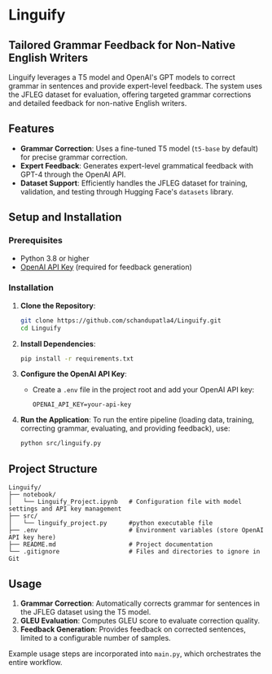 
# Linguify
## Tailored Grammar Feedback for Non-Native English Writers

Linguify leverages a T5 model and OpenAI's GPT models to correct grammar in sentences and provide expert-level feedback. The system uses the JFLEG dataset for evaluation, offering targeted grammar corrections and detailed feedback for non-native English writers.

## Features
- **Grammar Correction**: Uses a fine-tuned T5 model (`t5-base` by default) for precise grammar correction.
- **Expert Feedback**: Generates expert-level grammatical feedback with GPT-4 through the OpenAI API.
- **Dataset Support**: Efficiently handles the JFLEG dataset for training, validation, and testing through Hugging Face's `datasets` library.

## Setup and Installation

### Prerequisites
- Python 3.8 or higher
- [OpenAI API Key](https://platform.openai.com/account/api-keys) (required for feedback generation)

### Installation

1. **Clone the Repository**:
   ```bash
   git clone https://github.com/schandupatla4/Linguify.git
   cd Linguify
   ```

2. **Install Dependencies**:
   ```bash
   pip install -r requirements.txt
   ```

3. **Configure the OpenAI API Key**:
   - Create a `.env` file in the project root and add your OpenAI API key:
     ```plaintext
     OPENAI_API_KEY=your-api-key
     ```

4. **Run the Application**:
   To run the entire pipeline (loading data, training, correcting grammar, evaluating, and providing feedback), use:
   ```bash
   python src/linguify.py
   ```

## Project Structure

```
Linguify/
├── notebook/
│   └── Linguify_Project.ipynb   # Configuration file with model settings and API key management
├── src/
│   └── linguify_project.py      #python executable file
├── .env                         # Environment variables (store OpenAI API key here)
├── README.md                    # Project documentation
└── .gitignore                   # Files and directories to ignore in Git
```

## Usage

1. **Grammar Correction**: Automatically corrects grammar for sentences in the JFLEG dataset using the T5 model.
2. **GLEU Evaluation**: Computes GLEU score to evaluate correction quality.
3. **Feedback Generation**: Provides feedback on corrected sentences, limited to a configurable number of samples.

Example usage steps are incorporated into `main.py`, which orchestrates the entire workflow.

